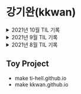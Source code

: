 # **강기완(kkwan)**

<details>
<summary>
2021년 10월 TIL 기록
</summary>

| Sun |    Mon     |    Tue    |    Wed    |    Thu    |    Fri    | Sat |
| :-: | :--------: | :-------: | :-------: | :-------: | :-------: | :-: |
|     |            |           |           |           | **_`1`_** |  2  |
|  3  | **_`4`_**  | **_`5`_** | **_`6`_** | **_`7`_** | **_`8`_** |  9  |
| 10  | **_`11`_** |    12     |    13     |    14     |    15     | 16  |
| 17  |     18     |    19     |    20     |    21     |    22     | 23  |
| 24  |     25     |    26     |    27     |    28     |    29     | 30  |
| 31  |            |           |           |           |           |     |

</details>

<details>
<summary>
2021년 9월 TIL 기록
</summary>

| Sun |    Mon     |    Tue     |    Wed     |    Thu     |    Fri     | Sat |
| :-: | :--------: | :--------: | :--------: | :--------: | :--------: | :-: |
|     |            |            | **_`1`_**  | **_`2`_**  | **_`3`_**  |  4  |
|  5  | **_`6`_**  | **_`7`_**  | **_`8`_**  | **_`9`_**  | **_`10`_** | 11  |
| 12  | **_`13`_** | **_`14`_** | **_`15`_** | **_`16`_** |     17     | 18  |
| 19  |     20     |     21     |     22     |     23     |     24     | 25  |
| 26  | **_`27`_** | **_`28`_** | **_`29`_** | **_`30`_** |            |     |

</details>

<details>
<summary>
2021년 8월 TIL 기록
</summary>

| Sun |    Mon     |    Tue     |    Wed     |    Thu     |    Fri     | Sat |
| :-: | :--------: | :--------: | :--------: | :--------: | :--------: | :-: |
|  1  |     2      |     3      | **_`4`_**  | **_`5`_**  | **_`6`_**  |  7  |
|  8  | **_`9`_**  | **_`10`_** | **_`11`_** | **_`12`_** | **_`13`_** | 14  |
| 15  |     16     | **_`17`_** | **_`18`_** | **_`19`_** |     20     | 21  |
| 22  | **_`23`_** | **_`24`_** | **_`25`_** | **_`26`_** | **_`27`_** | 28  |
| 29  | **_`30`_** | **_`31`_** |            |            |            |     |

</details>

## Toy Project

- make ti-hell.github.io
- make kkwan.github.io
